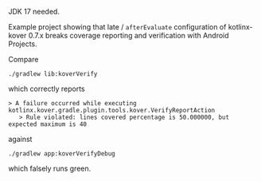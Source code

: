 JDK 17 needed.

Example project showing that late / `afterEvaluate` configuration of kotlinx-kover 0.7.x breaks coverage reporting and verification with Android Projects.

Compare

```
./gradlew lib:koverVerify
```

which correctly reports

```
> A failure occurred while executing kotlinx.kover.gradle.plugin.tools.kover.VerifyReportAction
   > Rule violated: lines covered percentage is 50.000000, but expected maximum is 40
```

against

```
./gradlew app:koverVerifyDebug
```

which falsely runs green.
